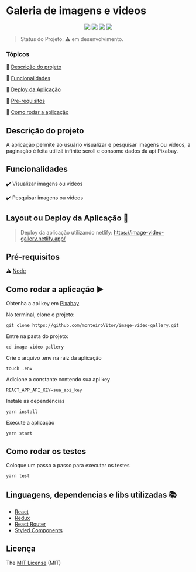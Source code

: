 
<h1>Galeria de imagens e videos</h1> 

<p align="center">
  <img src="https://img.shields.io/static/v1?label=react&message=framework&color=blue&style=for-the-badge&logo=REACT"/>
  <img src="https://img.shields.io/static/v1?label=Netlify&message=deploy&color=blue&style=for-the-badge&logo=netlify"/>
  <img src="http://img.shields.io/static/v1?label=License&message=MIT&color=green&style=for-the-badge"/>
   <img src="http://img.shields.io/static/v1?label=STATUS&message=EM%20DESENVOLVIMENTO&color=RED&style=for-the-badge"/>

> Status do Projeto: :warning:  em desenvolvimento.

### Tópicos 

:small_blue_diamond: [Descrição do projeto](#descrição-do-projeto)

:small_blue_diamond: [Funcionalidades](#funcionalidades)

:small_blue_diamond: [Deploy da Aplicação](#deploy-da-aplicação-dash)

:small_blue_diamond: [Pré-requisitos](#pré-requisitos)

:small_blue_diamond: [Como rodar a aplicação](#como-rodar-a-aplicação-arrow_forward)

## Descrição do projeto 

<p align="justify">
 A aplicação permite ao usuário visualizar e pesquisar imagens ou vídeos, a paginação é feita utilizá infinite scroll e consome dados da api Pixabay.
</p>

## Funcionalidades

:heavy_check_mark: Visualizar imagens ou vídeos

:heavy_check_mark: Pesquisar imagens ou vídeos

## Layout ou Deploy da Aplicação :dash:

> Deploy da aplicação utilizando netlify: https://image-video-gallery.netlify.app/

## Pré-requisitos

:warning: [Node](https://nodejs.org/en/download/)

## Como rodar a aplicação :arrow_forward:
Obtenha a api key em [Pixabay](https://pixabay.com/api/docs/)

No terminal, clone o projeto: 
```
git clone https://github.com/monteiroVitor/image-video-gallery.git
```
Entre na pasta do projeto: 
```
cd image-video-gallery
```
Crie o arquivo .env na raiz da aplicação
```
touch .env
``` 
Adicione a constante contendo sua api key
```
REACT_APP_API_KEY=sua_api_key
``` 
Instale as dependências
```
yarn install
``` 
Execute a aplicação
```
yarn start
``` 

## Como rodar os testes

Coloque um passo a passo para executar os testes

```
yarn test
```
## Linguagens, dependencias e libs utilizadas :books:

- [React](https://pt-br.reactjs.org/docs/create-a-new-react-app.html)
- [Redux](https://redux.js.org/)
- [React Router](https://reactrouter.com/web/guides/quick-start)
- [Styled Components](https://styled-components.com/)

## Licença 

The [MIT License]() (MIT)


